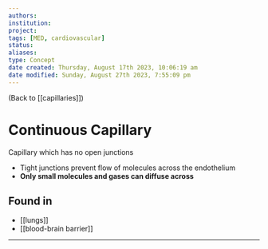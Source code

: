 ```yaml
---
authors: 
institution: 
project: 
tags: [MED, cardiovascular]
status: 
aliases: 
type: Concept
date created: Thursday, August 17th 2023, 10:06:19 am
date modified: Sunday, August 27th 2023, 7:55:09 pm
---
```


(Back to [[capillaries]])

# Continuous Capillary

Capillary which has no open junctions
- Tight junctions prevent flow of molecules across the endothelium
- **Only small molecules and gases can diffuse across**
## Found in
- [[lungs]]
- [[blood-brain barrier]]

---
